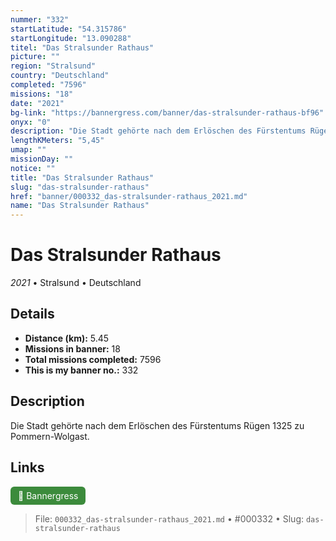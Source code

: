```yaml
---
nummer: "332"
startLatitude: "54.315786"
startLongitude: "13.090288"
titel: "Das Stralsunder Rathaus"
picture: ""
region: "Stralsund"
country: "Deutschland"
completed: "7596"
missions: "18"
date: "2021"
bg-link: "https://bannergress.com/banner/das-stralsunder-rathaus-bf96"
onyx: "0"
description: "Die Stadt gehörte nach dem Erlöschen des Fürstentums Rügen 1325 zu Pommern-Wolgast."
lengthKMeters: "5,45"
umap: ""
missionDay: ""
notice: ""
title: "Das Stralsunder Rathaus"
slug: "das-stralsunder-rathaus"
href: "banner/000332_das-stralsunder-rathaus_2021.md"
name: "Das Stralsunder Rathaus"
---
```

# Das Stralsunder Rathaus

*2021* • Stralsund • Deutschland





## Details
- **Distance (km):** 5.45
- **Missions in banner:** 18
- **Total missions completed:** 7596
- **This is my banner no.:** 332



## Description
Die Stadt gehörte nach dem Erlöschen des Fürstentums Rügen 1325 zu Pommern-Wolgast.



## Links
<a href="https://bannergress.com/banner/das-stralsunder-rathaus-bf96" target="_blank" style="display:inline-block;margin-right:8px;padding:6px 12px;background:#3c8b3c;color:#fff;text-decoration:none;border-radius:6px;">🔗 Bannergress</a>



> File: `000332_das-stralsunder-rathaus_2021.md`
> • #000332
> • Slug: `das-stralsunder-rathaus`
